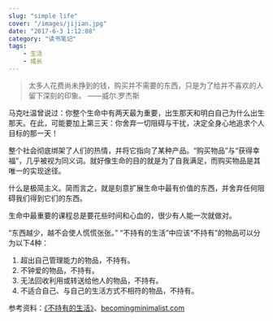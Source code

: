 ```yaml
---
slug: "simple life"
cover: "/images/jijian.jpg"
date: "2017-6-3 1:12:08"
category: "读书笔记"
tags:
    - 生活
    - 成长
---
```

> 太多人花费尚未挣到的钱，购买并不需要的东西，只是为了给并不喜欢的人留下深刻的印象。 ——威尔.罗杰斯

马克吐温曾说过：你整个生命中有两天最为重要，出生那天和明白自己为什么出生那天。在此，可能要加上第三天：你舍弃一切阻碍与干扰，决定全身心地追求个人目标的那一天！

整个社会彻底绑架了人们的热情，并将它指向了某种产品。“购买物品”与“获得幸福”，几乎被视为同义词。就好像生命的目的就是为了自我满足，而购买物品是其唯一的实现途径。

什么是极简主义。简而言之，就是刻意扩展生命中最有价值的东西，并舍弃任何阻碍我们得到它们的东西。

生命中最重要的课程总是要花些时间和心血的，很少有人能一次就做对。

“东西越少，越不会使人慌慌张张。” “不持有的生活”中应该“不持有”的物品可以分为以下4种： 

1. 超出自己管理能力的物品，不持有。 
2. 不钟爱的物品，不持有。
3. 无法回收利用或转送给他人的物品，不持有。 
4. 不适合自己、与自己的生活方式不相符的物品，不持有。

参考资料：[《不持有的生活》](https://book.douban.com/subject/4086725/)、[becomingminimalist.com](https://www.becomingminimalist.com/)